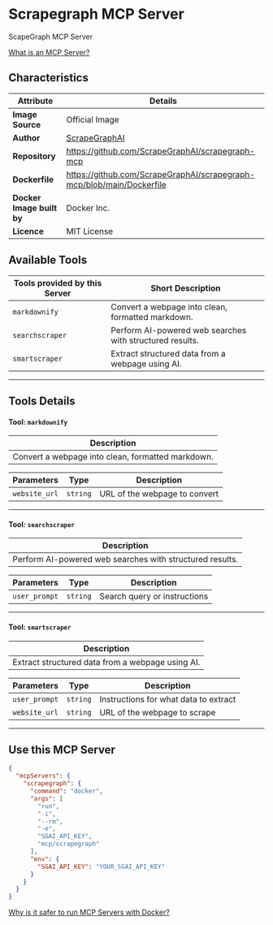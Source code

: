 # Scrapegraph MCP Server

ScapeGraph MCP Server

[What is an MCP Server?](https://www.anthropic.com/news/model-context-protocol)

## Characteristics
Attribute|Details|
|-|-|
**Image Source**|Official Image
|**Author**|[ScrapeGraphAI](https://github.com/ScrapeGraphAI)
**Repository**|https://github.com/ScrapeGraphAI/scrapegraph-mcp
**Dockerfile**|https://github.com/ScrapeGraphAI/scrapegraph-mcp/blob/main/Dockerfile
**Docker Image built by**|Docker Inc.
**Licence**|MIT License

## Available Tools
Tools provided by this Server|Short Description
-|-
`markdownify`|Convert a webpage into clean, formatted markdown.|
`searchscraper`|Perform AI-powered web searches with structured results.|
`smartscraper`|Extract structured data from a webpage using AI.|

---
## Tools Details

#### Tool: `markdownify`
|Description|
|-|
|Convert a webpage into clean, formatted markdown.|

Parameters|Type|Description
-|-|-
`website_url`|`string`|URL of the webpage to convert

---
#### Tool: `searchscraper`
|Description|
|-|
|Perform AI-powered web searches with structured results.|

Parameters|Type|Description
-|-|-
`user_prompt`|`string`|Search query or instructions

---
#### Tool: `smartscraper`
|Description|
|-|
|Extract structured data from a webpage using AI.|

Parameters|Type|Description
-|-|-
`user_prompt`|`string`|Instructions for what data to extract
`website_url`|`string`|URL of the webpage to scrape

---
## Use this MCP Server

```json
{
  "mcpServers": {
    "scrapegraph": {
      "command": "docker",
      "args": [
        "run",
        "-i",
        "--rm",
        "-e",
        "SGAI_API_KEY",
        "mcp/scrapegraph"
      ],
      "env": {
        "SGAI_API_KEY": "YOUR_SGAI_API_KEY"
      }
    }
  }
}
```

[Why is it safer to run MCP Servers with Docker?](https://www.docker.com/blog/the-model-context-protocol-simplifying-building-ai-apps-with-anthropic-claude-desktop-and-docker/)
